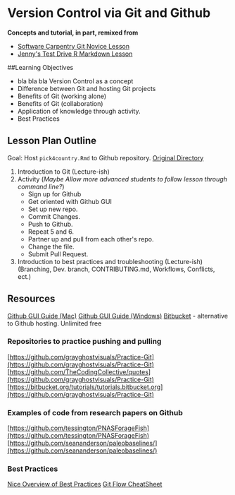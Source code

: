 # Version Control via Git and Github

**Concepts and tutorial, in part, remixed from**

- [Software Carpentry Git Novice Lesson](http://swcarpentry.github.io/git-novice/)
- [Jenny's Test Drive R Markdown Lesson](http://stat545-ubc.github.io/block007_first-use-rmarkdown.html)

##Learning Objectives

- bla bla bla Version Control as a concept
- Difference between Git and hosting Git projects
- Benefits of Git (working alone)
- Benefits of Git (collaboration)
- Application of knowledge through activity.
- Best Practices

## Lesson Plan Outline

Goal:  Host `pick4country.Rmd` to Github repository. [Original Directory](https://github.com/Reproducible-Science-Curriculum/rr-organization1/tree/master/files/lit-prog)

1. Introduction to Git (Lecture-ish)
2. Activity (*Maybe Allow more advanced students to follow lesson through command line?*)
    -   Sign up for Github
    -   Get oriented with Github GUI 
    -   Set up new repo.
    -   Commit Changes. 
    -   Push to Github.
    -   Repeat 5 and 6.
    -   Partner up and pull from each other's repo.    
    -   Change the file. 
    -   Submit Pull Request.
3. Introduction to best practices and troubleshooting (Lecture-ish) (Branching, Dev. branch, CONTRIBUTING.md, Workflows, Conflicts, ect.) 

## Resources

[Github GUI Guide (Mac)](https://mac.github.com/help.html)
[Github GUI Guide (Windows)](https://windows.github.com/help.html)
[Bitbucket](https://bitbucket.org/) - alternative to Github hosting. Unlimited free 

### Repositories to practice pushing and pulling

[https://github.com/grayghostvisuals/Practice-Git](https://github.com/grayghostvisuals/Practice-Git)
[https://github.com/TheCodingCollective/quotes](https://github.com/grayghostvisuals/Practice-Git)
[https://bitbucket.org/tutorials/tutorials.bitbucket.org](https://github.com/grayghostvisuals/Practice-Git)
 
### Examples of code from research papers on Github

[https://github.com/tessington/PNASForageFish](https://github.com/tessington/PNASForageFish)
[https://github.com/seananderson/paleobaselines/](https://github.com/seananderson/paleobaselines/)

### Best Practices
[Nice Overview of Best Practices](https://sethrobertson.github.io/GitBestPractices/)
[Git Flow CheatSheet](http://danielkummer.github.io/git-flow-cheatsheet/)




